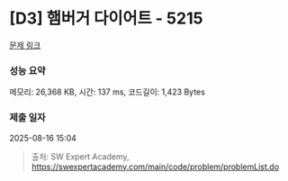 # [D3] 햄버거 다이어트 - 5215 

[문제 링크](https://swexpertacademy.com/main/code/problem/problemDetail.do?contestProbId=AWT-lPB6dHUDFAVT) 

### 성능 요약

메모리: 26,368 KB, 시간: 137 ms, 코드길이: 1,423 Bytes

### 제출 일자

2025-08-16 15:04



> 출처: SW Expert Academy, https://swexpertacademy.com/main/code/problem/problemList.do